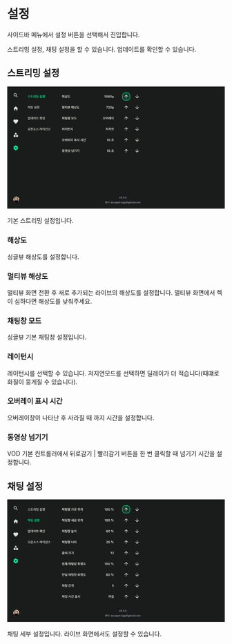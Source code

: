 # 설정
사이드바 메뉴에서 설정 버튼을 선택해서 진입합니다.

스트리밍 설정, 채팅 설정을 할 수 있습니다. 업데이트를 확인할 수 있습니다.

## 스트리밍 설정
<p align="left">
    <img src="../images/usage/settings/st_01_resize.png" width="800" >
</p>

기본 스트리밍 설정입니다.

### 해상도
싱글뷰 해상도를 설정합니다.

### 멀티뷰 해상도
멀티뷰 화면 전환 후 새로 추가되는 라이브의 해상도를 설정합니다. 멀티뷰 화면에서 렉이 심하다면 해상도를 낮춰주세요.

### 채팅창 모드
싱글뷰 기본 채팅창 설정입니다.

### 레이턴시
레이턴시를 선택할 수 있습니다. 저지연모드를 선택하면 딜레이가 더 적습니다(때떄로 화질이 뭉게질 수 있습니다). 

### 오버레이 표시 시간
오버레이창이 나타난 후 사라질 때 까지 시간을 설정합니다.

### 동영상 넘기기
VOD 기본 컨트롤러에서 뒤로감기 | 빨리감기 버튼을 한 번 클릭할 때 넘기기 시간을 설정합니다.

## 채팅 설정
<p align="left">
    <img src="../images/usage/settings/st_02_resize.png" width="800" >
</p>

채팅 세부 설정입니다. 라이브 화면에서도 설정할 수 있습니다.

